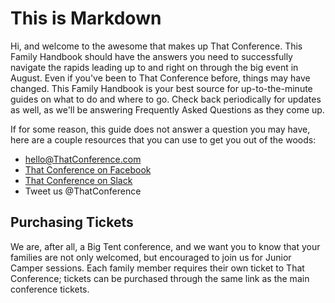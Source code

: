 ﻿# This is Markdown #

Hi, and welcome to the awesome that makes up That Conference.  This Family Handbook should have the answers you need to successfully navigate
the rapids leading up to and right on through the big event in August.  Even if you've been to That Conference before, things may have 
changed.  This Family Handbook is your best source for up-to-the-minute guides on what to do and where to go.  Check back periodically
for updates as well, as we'll be answering Frequently Asked Questions as they come up.

If for some reason, this guide does not answer a question you may have, here are a couple resources that you can use to get you out 
of the woods:

- [hello@ThatConference.com](mailto:hello@ThatConference.com)
- <a href="https://www.facebook.com/ThatConference" target="_blank">That Conference on Facebook</a>
- <a href="http://thatslack.thatconference.com/" target="_blank">That Conference on Slack</a>
- Tweet us @ThatConference

## Purchasing Tickets ##

We are, after all, a Big Tent conference, and we want you to know that your families are not only welcomed, but encouraged to join us for 
Junior Camper sessions.  Each family member requires their own ticket to That Conference; tickets can be purchased through the same link as the main conference tickets.  